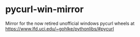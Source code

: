 # pycurl-win-mirror
Mirror for the now retired unofficial windows pycurl wheels at https://www.lfd.uci.edu/~gohlke/pythonlibs/#pycurl
